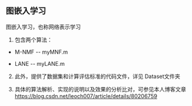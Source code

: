 ## 图嵌入学习

图嵌入学习，也称网络表示学习

1. 包含两个算法：

- M-NMF -- myMNF.m

- LANE  -- myLANE.m

2. 此外，提供了数据集和计算评估标准的代码文件，详见 Dataset文件夹

3. 具体的算法解析、实现的说明以及效果的分析比对，可参见本人博客文章 https://blog.csdn.net/leoch007/article/details/80206759
